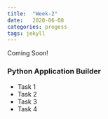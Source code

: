 ```yaml
---
title:  "Week-2"
date:   2020-06-08
categories: progess
tags: jekyll
---
```

Coming Soon!

### Python Application Builder

- Task 1
- Task 2
- Task 3
- Task 4
